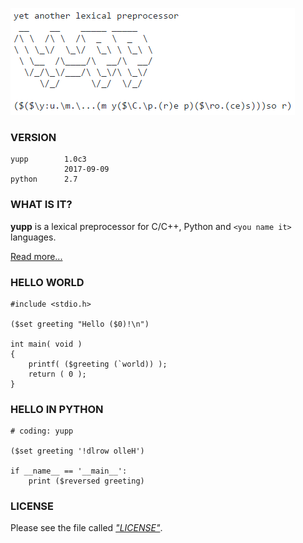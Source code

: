 ![screenshot](doc/pic/logo.png)

### VERSION

    yupp        1.0c3
                2017-09-09
    python      2.7

### WHAT IS IT?

**yupp** is a lexical preprocessor for C/C++, Python and
`<you name it>` languages.

[Read more...](doc/README.md)

### HELLO WORLD

```
#include <stdio.h>

($set greeting "Hello ($0)!\n")

int main( void )
{
    printf( ($greeting (`world)) );
    return ( 0 );
}
```

### HELLO IN PYTHON

```
# coding: yupp

($set greeting '!dlrow olleH')

if __name__ == '__main__':
    print ($reversed greeting)
```

### LICENSE

Please see the file called [_"LICENSE"_](LICENSE).
